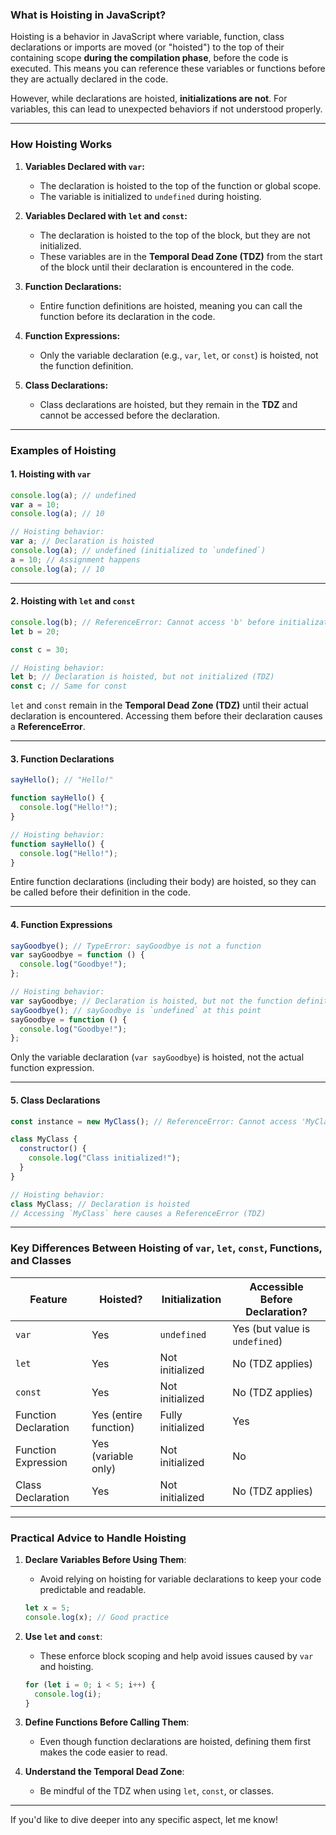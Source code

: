 ### **What is Hoisting in JavaScript?**

Hoisting is a behavior in JavaScript where variable, function, class declarations or imports are moved (or "hoisted") to the top of their containing scope **during the compilation phase**, before the code is executed. This means you can reference these variables or functions before they are actually declared in the code.

However, while declarations are hoisted, **initializations are not**. For variables, this can lead to unexpected behaviors if not understood properly.

---

### **How Hoisting Works**

1. **Variables Declared with `var`:**

   - The declaration is hoisted to the top of the function or global scope.
   - The variable is initialized to `undefined` during hoisting.

2. **Variables Declared with `let` and `const`:**

   - The declaration is hoisted to the top of the block, but they are not initialized.
   - These variables are in the **Temporal Dead Zone (TDZ)** from the start of the block until their declaration is encountered in the code.

3. **Function Declarations:**

   - Entire function definitions are hoisted, meaning you can call the function before its declaration in the code.

4. **Function Expressions:**

   - Only the variable declaration (e.g., `var`, `let`, or `const`) is hoisted, not the function definition.

5. **Class Declarations:**
   - Class declarations are hoisted, but they remain in the **TDZ** and cannot be accessed before the declaration.

---

### **Examples of Hoisting**

#### **1. Hoisting with `var`**

```javascript
console.log(a); // undefined
var a = 10;
console.log(a); // 10

// Hoisting behavior:
var a; // Declaration is hoisted
console.log(a); // undefined (initialized to `undefined`)
a = 10; // Assignment happens
console.log(a); // 10
```

---

#### **2. Hoisting with `let` and `const`**

```javascript
console.log(b); // ReferenceError: Cannot access 'b' before initialization
let b = 20;

const c = 30;

// Hoisting behavior:
let b; // Declaration is hoisted, but not initialized (TDZ)
const c; // Same for const
```

`let` and `const` remain in the **Temporal Dead Zone (TDZ)** until their actual declaration is encountered. Accessing them before their declaration causes a **ReferenceError**.

---

#### **3. Function Declarations**

```javascript
sayHello(); // "Hello!"

function sayHello() {
  console.log("Hello!");
}

// Hoisting behavior:
function sayHello() {
  console.log("Hello!");
}
```

Entire function declarations (including their body) are hoisted, so they can be called before their definition in the code.

---

#### **4. Function Expressions**

```javascript
sayGoodbye(); // TypeError: sayGoodbye is not a function
var sayGoodbye = function () {
  console.log("Goodbye!");
};

// Hoisting behavior:
var sayGoodbye; // Declaration is hoisted, but not the function definition
sayGoodbye(); // sayGoodbye is `undefined` at this point
sayGoodbye = function () {
  console.log("Goodbye!");
};
```

Only the variable declaration (`var sayGoodbye`) is hoisted, not the actual function expression.

---

#### **5. Class Declarations**

```javascript
const instance = new MyClass(); // ReferenceError: Cannot access 'MyClass' before initialization

class MyClass {
  constructor() {
    console.log("Class initialized!");
  }
}

// Hoisting behavior:
class MyClass; // Declaration is hoisted
// Accessing `MyClass` here causes a ReferenceError (TDZ)
```

---

### **Key Differences Between Hoisting of `var`, `let`, `const`, Functions, and Classes**

| Feature              | Hoisted?              | Initialization    | Accessible Before Declaration? |
| -------------------- | --------------------- | ----------------- | ------------------------------ |
| `var`                | Yes                   | `undefined`       | Yes (but value is `undefined`) |
| `let`                | Yes                   | Not initialized   | No (TDZ applies)               |
| `const`              | Yes                   | Not initialized   | No (TDZ applies)               |
| Function Declaration | Yes (entire function) | Fully initialized | Yes                            |
| Function Expression  | Yes (variable only)   | Not initialized   | No                             |
| Class Declaration    | Yes                   | Not initialized   | No (TDZ applies)               |

---

### **Practical Advice to Handle Hoisting**

1. **Declare Variables Before Using Them**:

   - Avoid relying on hoisting for variable declarations to keep your code predictable and readable.

   ```javascript
   let x = 5;
   console.log(x); // Good practice
   ```

2. **Use `let` and `const`**:

   - These enforce block scoping and help avoid issues caused by `var` and hoisting.

   ```javascript
   for (let i = 0; i < 5; i++) {
     console.log(i);
   }
   ```

3. **Define Functions Before Calling Them**:

   - Even though function declarations are hoisted, defining them first makes the code easier to read.

4. **Understand the Temporal Dead Zone**:
   - Be mindful of the TDZ when using `let`, `const`, or classes.

---

If you'd like to dive deeper into any specific aspect, let me know!
